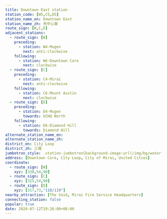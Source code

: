 ```yaml
---
title: Downtown East station
station_code: [W5,C5,D5]
station_name_en: Downtown East
station_name_zh: 市中心東
route_sign: [W,C,D]
adjacent_stations:
  - route_sign: [W]
    preceding:
      - station: W4-Mugen
        next: anti-clockwise
    following:
      - station: W6-Downtown Core
        next: clockwise
  - route_sign: [C]
    preceding:
      - station: C4-Mirai
        next: anti-clockwise
    following:
      - station: C6-Mount Austin
        next: clockwise
  - route_sign: [D]
    preceding:
      - station: D4-Mugen
        towards: UCHQ North
    following:
      - station: D6-Diamond Hill
        towards: Diamond Hill
alternate_station_name_en: 
alternate_station_name_zh: 
district_en: City Loop
district_zh: 三環
jumbotron_style: .station-jumbotron{background-image:url(/img/bg/waterfallline.png),url(/img/bg/cityloopline.png),url(/img/bg/diamondline.png);background-repeat:no-repeat;background-size:100% 10px;background-position:0 100px,0 130px,0 160px}
address: [Downtown Core, City Loop, City of Mirai, United Cities]
coordinate:
  - route_sign: [W]
    xyz: [338,54,90]
  - route_sign: [C]
    xyz: [325,54,90]
  - route_sign: [D]
    xyz: [317,73,"118/119"]
nearby_attraction: [The Void, Mirai Fire Service Headquarters]
connecting_station: false
popular: true
date: 2020-07-12T19:26:00+08:00
---
```


